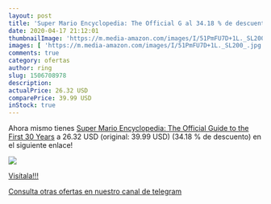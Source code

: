 ```yaml
---
layout: post
title: 'Super Mario Encyclopedia: The Official G al 34.18 % de descuento'
date: 2020-04-17 21:12:01
thumbnailImage: 'https://m.media-amazon.com/images/I/51PmFU7D+1L._SL200_.jpg'
images: [ 'https://m.media-amazon.com/images/I/51PmFU7D+1L._SL200_.jpg' ]
comments: true
category: ofertas
author: ring
slug: 1506708978
description:
actualPrice: 26.32 USD
comparePrice: 39.99 USD
inStock: true
---
```


Ahora mismo tienes [Super Mario Encyclopedia: The Official Guide to the First 30 Years](https://www.amazon.com/dp/1506708978/?tag=redken08-20) a 26.32 USD (original: 39.99 USD) (34.18 %  de descuento) en el siguiente enlace!

[![](https://m.media-amazon.com/images/I/51PmFU7D+1L._SL200_.jpg)](https://www.amazon.com/dp/1506708978/?tag=redken08-20)

[Visítala!!!](https://www.amazon.com/dp/1506708978/?tag=redken08-20)

[Consulta otras ofertas en nuestro canal de telegram](https://t.me/s/ofertas25)
